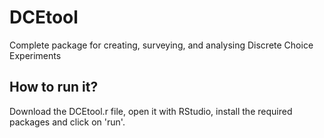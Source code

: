 # DCEtool
Complete package for creating, surveying, and analysing Discrete Choice Experiments

## How to run it?
Download the DCEtool.r file, open it with RStudio, install the required packages and click on 'run'.

